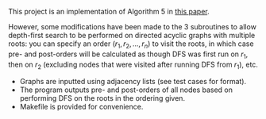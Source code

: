 This project is an implementation of Algorithm 5 in [this paper](https://research.nvidia.com/sites/default/files/publications/nvr-2017-001.pdf).

However, some modifications have been made to the 3 subroutines to allow depth-first search to be performed
on directed acyclic graphs with multiple roots: you can specify an order $(r_1, r_2, ..., r_n)$ to visit the roots, 
in which case pre- and post-orders will be calculated as though DFS was first run on $r_1$, then on $r_2$ (excluding
nodes that were visited after running DFS from $r_1$), etc.

- Graphs are inputted using adjacency lists (see test cases for format).
- The program outputs pre- and post-orders of all nodes based on performing DFS on the roots in the ordering given.
- Makefile is provided for convenience.
